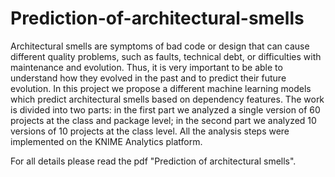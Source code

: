 # Prediction-of-architectural-smells

Architectural smells are symptoms of bad code or design that can cause
different quality problems, such as faults, technical debt, or difficulties
with maintenance and evolution. Thus, it is very important to be able to
understand how they evolved in the past and to predict their future evolution.
In this project we propose a different machine learning models which predict
architectural smells based on dependency features.
The work is divided into two parts: in the first part we analyzed a single
version of 60 projects at the class and package level; in the second part we
analyzed 10 versions of 10 projects at the class level.
All the analysis steps were implemented on the KNIME Analytics platform.

For all details please read the pdf "Prediction of architectural smells".
